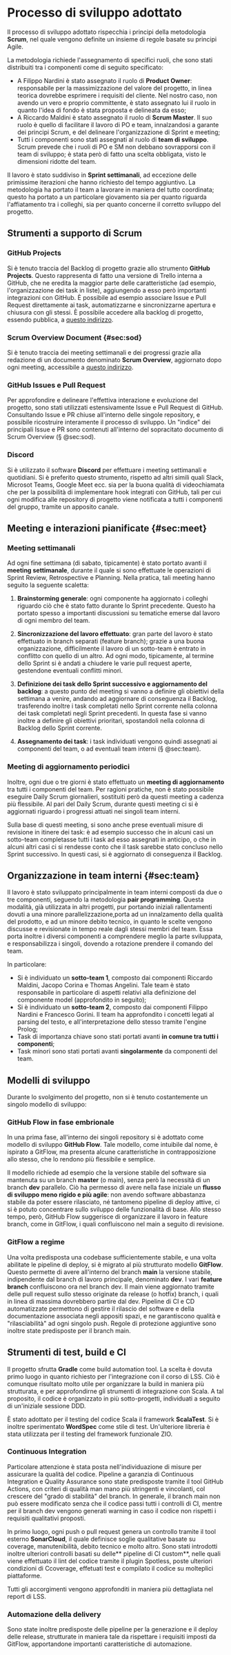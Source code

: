 # Processo di sviluppo adottato

Il processo di sviluppo adottato rispecchia i principi della metodologia
**Scrum**, nel quale vengono definite un insieme di regole basate su principi
Agile.

La metodologia richiede l'assegnamento di specifici ruoli, che sono stati
distribuiti tra i componenti come di seguito specificato:

- A Filippo Nardini è stato assegnato il ruolo di **Product Owner**:
  responsabile per la massimizzazione del valore del progetto, in linea teorica
  dovrebbe esprimere i requisiti del cliente. Nel nostro caso, non avendo un
  vero e proprio committente, è stato assegnato lui il ruolo in quanto l'idea di
  fondo è stata proposta e delineata da esso;
- A Riccardo Maldini è stato assegnato il ruolo di **Scrum Master**. Il suo
  ruolo è quello di facilitare il lavoro di PO e team, innalzandosi a garante
  dei principi Scrum, e del delineare l'organizzazione di Sprint e meeting;
- Tutti i componenti sono stati assegnati al ruolo di **team di sviluppo**.
  Scrum prevede che i ruoli di PO e SM non debbano sovrapporsi con il team di
  sviluppo; è stata però di fatto una scelta obbligata, visto le dimensioni
  ridotte del team.

Il lavoro è stato suddiviso in **Sprint settimanali**, ad eccezione delle
primissime iterazioni che hanno richiesto del tempo aggiuntivo. La metodologia
ha portato il team a lavorare in maniera del tutto coordinata; questo ha portato
a un particolare giovamento sia per quanto riguarda l'affiatamento tra i
colleghi, sia per quanto concerne il corretto sviluppo del progetto.

## Strumenti a supporto di Scrum

### GitHub Projects

Si è tenuto traccia del Backlog di progetto grazie allo strumento **GitHub
Projects**. Questo rappresenta di fatto una versione di Trello interna a GitHub,
che ne eredita la maggior parte delle caratteristiche (ad esempio,
l'organizzazione dei task in liste), aggiungendo a esso però importanti
integrazioni con GitHub. È possibile ad esempio associare Issue e Pull Request
direttamente ai task, automatizzarne e sincronizzarne apertura e chiusura con
gli stessi. È possibile accedere alla backlog di progetto, essendo pubblica, a
[questo indirizzo](https://github.com/orgs/scalaquest/projects/1).

### Scrum Overview Document {#sec:sod}

Si è tenuto traccia dei meeting settimanali e dei progressi grazie alla
redazione di un documento denominato **Scrum Overview**, aggiornato dopo ogni
meeting, accessibile a
[questo indirizzo](https://scalaquest.github.io/Reports/reports/appendix.html).

### GitHub Issues e Pull Request

Per approfondire e delineare l'effettiva interazione e evoluzione del progetto,
sono stati utilizzati estensivamente Issue e Pull Request di GitHub. Consultando
Issue e PR chiuse all'interno delle singole repository, e possibile ricostruire
interamente il processo di sviluppo. Un "indice" dei principali Issue e PR sono
contenuti all'interno del sopracitato documento di Scrum Overview (§ @sec:sod).

### Discord

Si è utilizzato il software **Discord** per effettuare i meeting settimanali e
quotidiani. Si è preferito questo strumento, rispetto ad altri simili quali
Slack, Microsot Teams, Google Meet ecc. sia per la buona qualità di
videochiamata che per la possibilità di implementare hook integrati con GitHub,
tali per cui ogni modifica alle repository di progetto viene notificata a tutti
i componenti del gruppo, tramite un apposito canale.

## Meeting e interazioni pianificate {#sec:meet}

### Meeting settimanali

Ad ogni fine settimana (di sabato, tipicamente) è stato portato avanti il
**meeting settimanale**, durante il quale si sono effettuate le operazioni di
Sprint Review, Retrospective e Planning. Nella pratica, tali meeting hanno
seguito la seguente scaletta:

1. **Brainstorming generale**: ogni componente ha aggiornato i colleghi riguardo
   ciò che è stato fatto durante lo Sprint precedente. Questo ha portato spesso
   a importanti discussioni su tematiche emerse dal lavoro di ogni membro del
   team.

2. **Sincronizzazione del lavoro effettuato**: gran parte del lavoro è stato
   effettuato in branch separati (feature branch); grazie a una buona
   organizzazione, difficilmente il lavoro di un sotto-team è entrato in
   conflitto con quello di un altro. Ad ogni modo, tipicamente, al termine dello
   Sprint si è andati a chiudere le varie pull request aperte, gestendone
   eventuali conflitti minori.

3. **Definizione dei task dello Sprint successivo e aggiornamento del backlog**:
   a questo punto del meeting si vanno a definire gli obiettivi della settimana
   a venire, andando ad aggiornare di conseguenza il Backlog, trasferendo
   inoltre i task completati nello Sprint corrente nella colonna dei task
   completati negli Sprint precedenti. In questa fase si vanno inoltre a
   definire gli obiettivi prioritari, spostandoli nella colonna di Backlog dello
   Sprint corrente.

4. **Assegnamento dei task**: i task individuati vengono quindi assegnati ai
   componenti del team, o ad eventuali team interni (§ @sec:team).

### Meeting di aggiornamento periodici

Inoltre, ogni due o tre giorni è stato effettuato un **meeting di
aggiornamento** tra tutti i componenti del team. Per ragioni pratiche, non è
stato possibile eseguire Daily Scrum giornalieri, sostituiti però da questi
meeting a cadenza più flessibile. Al pari del Daily Scrum, durante questi
meeting ci si è aggiornati riguardo i progressi attuati nei singoli team
interni.

Sulla base di questi meeting, si sono anche prese eventuali misure di revisione
in itinere dei task: è ad esempio successo che in alcuni casi un sotto-team
completasse tutti i task ad esso assegnati in anticipo, o che in alcuni altri
casi ci si rendesse conto che il task sarebbe stato concluso nello Sprint
successivo. In questi casi, si è aggiornato di conseguenza il Backlog.

## Organizzazione in team interni {#sec:team}

Il lavoro è stato sviluppato principalmente in team interni composti da due o
tre componenti, seguendo la metodologia **pair programming**. Questa modalità,
già utilizzata in altri progetti, pur portando iniziali rallentamenti dovuti a
una minore parallelizzazione,porta ad un innalzamento della qualità del
prodotto, e ad un minore debito tecnico, in quanto le scelte vengono discusse e
revisionate in tempo reale dagli stessi membri del team. Essa porta inoltre i
diversi componenti a comprendere meglio la parte sviluppata, e responsabilizza i
singoli, dovendo a rotazione prendere il comando del team.

In particolare:

- Si è individuato un **sotto-team 1**, composto dai componenti Riccardo
  Maldini, Jacopo Corina e Thomas Angelini. Tale team è stato responsabile in
  particolare di aspetti relativi alla definizione del componente model
  (approfondito in seguito);
- Si è individuato un **sotto-team 2**, composto dai componenti Filippo Nardini
  e Francesco Gorini. Il team ha approfondito i concetti legati al parsing del
  testo, e all'interpretazione dello stesso tramite l'engine Prolog;
- Task di importanza chiave sono stati portati avanti **in comune tra tutti i
  componenti**;
- Task minori sono stati portati avanti **singolarmente** da componenti del
  team.

## Modelli di sviluppo

Durante lo svolgimento del progetto, non si è tenuto costantemente un singolo
modello di sviluppo:

### GitHub Flow in fase embrionale

In una prima fase, all'interno dei singoli repository si è adottato come modello
di sviluppo **GitHub Flow**. Tale modello, come intuibile dal nome, è ispirato a
GitFlow, ma presenta alcune caratteristiche in contrapposizione allo stesso, che
lo rendono più flessibile e semplice.

Il modello richiede ad esempio che la versione stabile del software sia
mantenuta su un branch **master** (o main), senza però la necessità di un branch
**dev** parallelo. Ciò ha permesso di avere nella fase iniziale un **flusso di
sviluppo meno rigido e più agile**: non avendo software abbastanza stabile da
poter essere rilasciato, né tantomeno pipeline di deploy attive, ci si è potuto
concentrare sullo sviluppo delle funzionalità di base. Allo stesso tempo, però,
GitHub Flow suggerisce di organizzare il lavoro in feature branch, come in
GitFlow, i quali confluiscono nel main a seguito di revisione.

### GitFlow a regime

Una volta predisposta una codebase sufficientemente stabile, e una volta
abilitate le pipeline di deploy, si è migrato al più strutturato modello
**GitFlow**. Questo permette di avere all'interno del branch **main** la
versione stabile, indipendente dal branch di lavoro principale, denominato
**dev**. I vari **feature branch** confluiscono ora nel branch dev. Il main
viene aggiornato tramite delle pull request sullo stesso originate da release (o
hotfix) branch, i quali in linea di massima dovrebbero partire dal dev. Pipeline
di CI e CD automatizzate permettono di gestire il rilascio del software e della
documentazione associata negli appositi spazi, e ne garantiscono qualità e
"rilasciabilità" ad ogni singolo push. Regole di protezione aggiuntive sono
inoltre state predisposte per il branch main.

## Strumenti di test, build e CI

Il progetto sfrutta **Gradle** come build automation tool. La scelta è dovuta
primo luogo in quanto richiesto per l'integrazione con il corso di LSS. Ciò è
comunque risultato molto utile per organizzare la build in maniera più
strutturata, e per approfondirne gli strumenti di integrazione con Scala. A tal
proposito, il codice è organizzato in più sotto-progetti, individuati a seguito
di un'iniziale sessione DDD.

È stato adottato per il testing del codice Scala il framework **ScalaTest**. Si
è inoltre sperimentato **WordSpec** come stile di test. Un'ulteriore libreria è
stata utilizzata per il testing del framework funzionale ZIO.

### Continuous Integration

Particolare attenzione è stata posta nell'individuazione di misure per
assicurare la qualità del codice. Pipeline a garanzia di Continuous Integration
e Quality Assurance sono state predisposte tramite il tool GitHub Actions, con
criteri di qualità man mano più stringenti e vincolanti, col crescere del "grado
di stabilità" del branch. In generale, il branch main non può essere modificato
senza che il codice passi tutti i controlli di CI, mentre per il branch dev
vengono generati warning in caso il codice non rispetti i requisiti qualitativi
proposti.

In primo luogo, ogni push o pull request genera un controllo tramite il tool
esterno **SonarCloud**, il quale definisce soglie qualitative basate su
coverage, manutenibilità, debito tecnico e molto altro. Sono stati introdotti
inoltre ulteriori controlli basati su delle** pipeline di CI custom**, nelle
quali viene effettuato il lint del codice tramite il plugin Spotless, poste
ulteriori condizioni di Ccoverage, effetuati test e compilato il codice su
molteplici piattaforme.

Tutti gli accorgimenti vengono approfonditi in maniera più dettagliata nel
report di LSS.

### Automazione della delivery

Sono state inoltre predisposte delle pipeline per la generazione e il deploy
delle release, strutturate in maniera tale da rispettare i requisiti imposti da
GitFlow, apportandone importanti caratteristiche di automazione.

<!-- todo! -->
